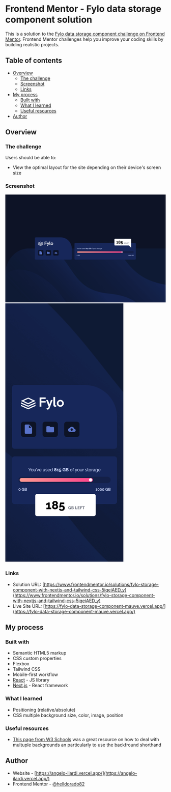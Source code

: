 # Frontend Mentor - Fylo data storage component solution

This is a solution to the [Fylo data storage component challenge on Frontend Mentor](https://www.frontendmentor.io/challenges/fylo-data-storage-component-1dZPRbV5n). Frontend Mentor challenges help you improve your coding skills by building realistic projects.

## Table of contents

- [Overview](#overview)
  - [The challenge](#the-challenge)
  - [Screenshot](#screenshot)
  - [Links](#links)
- [My process](#my-process)
  - [Built with](#built-with)
  - [What I learned](#what-i-learned)
  - [Useful resources](#useful-resources)
- [Author](#author)

## Overview

### The challenge

Users should be able to:

- View the optimal layout for the site depending on their device's screen size

### Screenshot

![screnshot desktop](./public/images/fylo%20screenshot%20desktop.png)
![screenshot mobile](./public/images/fylo%20screenshot%20mobile.png)

### Links

- Solution URL: [https://www.frontendmentor.io/solutions/fylo-storage-component-with-nextjs-and-tailwind-css-5iqeiAED_y](https://www.frontendmentor.io/solutions/fylo-storage-component-with-nextjs-and-tailwind-css-5iqeiAED_y)
- Live Site URL: [https://fylo-data-storage-component-mauve.vercel.app/](https://fylo-data-storage-component-mauve.vercel.app/)

## My process

### Built with

- Semantic HTML5 markup
- CSS custom properties
- Flexbox
- Tailwind CSS
- Mobile-first workflow
- [React](https://reactjs.org/) - JS library
- [Next.js](https://nextjs.org/) - React framework

### What I learned

- Positioning (relative/absolute)
- CSS multiple background size, color, image, position

### Useful resources

- [This page from W3 Schools](https://www.w3schools.com/css/css3_backgrounds.asp) was a great resource on how to deal with multuple backgrounds an particularly to use the backfround shorthand

## Author

- Website - [https://angelo-ilardi.vercel.app/](https://angelo-ilardi.vercel.app/)
- Frontend Mentor - [@helldorado82](https://www.frontendmentor.io/profile/helldorado82)

